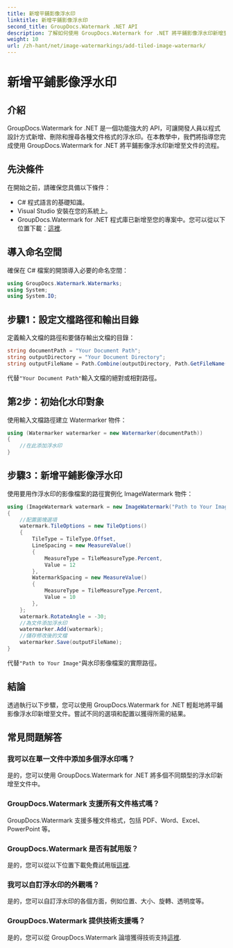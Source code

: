 ```yaml
---
title: 新增平鋪影像浮水印
linktitle: 新增平鋪影像浮水印
second_title: GroupDocs.Watermark .NET API
description: 了解如何使用 GroupDocs.Watermark for .NET 將平鋪影像浮水印新增至文件。簡單、高效且可自訂。
weight: 10
url: /zh-hant/net/image-watermarkings/add-tiled-image-watermark/
---
```


# 新增平鋪影像浮水印

## 介紹
GroupDocs.Watermark for .NET 是一個功能強大的 API，可讓開發人員以程式設計方式新增、刪除和搜尋各種文件格式的浮水印。在本教學中，我們將指導您完成使用 GroupDocs.Watermark for .NET 將平鋪影像浮水印新增至文件的流程。
## 先決條件
在開始之前，請確保您具備以下條件：
- C# 程式語言的基礎知識。
- Visual Studio 安裝在您的系統上。
- GroupDocs.Watermark for .NET 程式庫已新增至您的專案中。您可以從以下位置下載：[這裡](https://releases.groupdocs.com/Watermark/net/).

## 導入命名空間
確保在 C# 檔案的開頭導入必要的命名空間：
```csharp
using GroupDocs.Watermark.Watermarks;
using System;
using System.IO;
```
## 步驟1：設定文檔路徑和輸出目錄
定義輸入文檔的路徑和要儲存輸出文檔的目錄：
```csharp
string documentPath = "Your Document Path";
string outputDirectory = "Your Document Directory";
string outputFileName = Path.Combine(outputDirectory, Path.GetFileName(documentPath));
```
代替`"Your Document Path"`輸入文檔的絕對或相對路徑。
## 第2步：初始化水印對象
使用輸入文檔路徑建立 Watermarker 物件：
```csharp
using (Watermarker watermarker = new Watermarker(documentPath))
{
    //在此添加浮水印
}
```
## 步驟3：新增平鋪影像浮水印
使用要用作浮水印的影像檔案的路徑實例化 ImageWatermark 物件：
```csharp
using (ImageWatermark watermark = new ImageWatermark("Path to Your Image"))
{
    //配置圖塊選項
    watermark.TileOptions = new TileOptions()
    {
        TileType = TileType.Offset,
        LineSpacing = new MeasureValue()
        {
            MeasureType = TileMeasureType.Percent,
            Value = 12
        },
        WatermarkSpacing = new MeasureValue()
        {
            MeasureType = TileMeasureType.Percent,
            Value = 10
        },
    };
    watermark.RotateAngle = -30;
    //為文件添加浮水印
    watermarker.Add(watermark);
    //儲存修改後的文檔
    watermarker.Save(outputFileName);
}
```
代替`"Path to Your Image"`與水印影像檔案的實際路徑。

## 結論
透過執行以下步驟，您可以使用 GroupDocs.Watermark for .NET 輕鬆地將平鋪影像浮水印新增至文件。嘗試不同的選項和配置以獲得所需的結果。
## 常見問題解答
### 我可以在單一文件中添加多個浮水印嗎？
是的，您可以使用 GroupDocs.Watermark for .NET 將多個不同類型的浮水印新增至文件中。
### GroupDocs.Watermark 支援所有文件格式嗎？
GroupDocs.Watermark 支援多種文件格式，包括 PDF、Word、Excel、PowerPoint 等。
### GroupDocs.Watermark 是否有試用版？
是的，您可以從以下位置下載免費試用版[這裡](https://releases.groupdocs.com/).
### 我可以自訂浮水印的外觀嗎？
是的，您可以自訂浮水印的各個方面，例如位置、大小、旋轉、透明度等。
### GroupDocs.Watermark 提供技術支援嗎？
是的，您可以從 GroupDocs.Watermark 論壇獲得技術支持[這裡](https://forum.groupdocs.com/c/watermark/19).